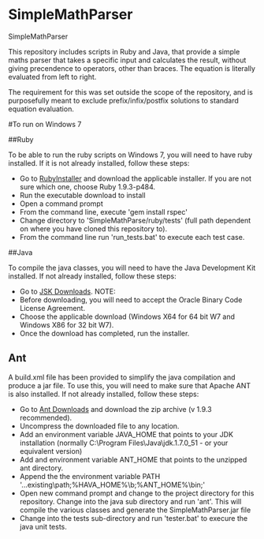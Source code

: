 SimpleMathParser
================

SimpleMathParser

This repository includes scripts in Ruby and Java, that provide a simple maths parser
that takes a specific input and calculates the result, without giving precendence to
operators, other than braces. The equation is literally evaluated from left to right.

The requirement for this was set outside the scope of the repository, and is purposefully
meant to exclude prefix/infix/postfix solutions to standard equation evaluation.

#To run on Windows 7

##Ruby

To be able to run the ruby scripts on Windows 7, you will need to have
ruby installed. If it is not already installed, follow these steps:

* Go to [RubyInstaller](http://rubyinstaller.org/downloads) and download the
applicable installer. If you are not sure which one, choose Ruby
1.9.3-p484.
* Run the executable download to install
* Open a command prompt
* From the command line, execute 'gem install rspec'
* Change directory to 'SimpleMathParse/ruby/tests' (full path dependent
  on where you have cloned this repository to).
* From the command line run 'run_tests.bat' to execute each test case.

##Java

To compile the java classes, you will need to have the Java Development
Kit installed. If not already installed, follow these steps:

* Go to [JSK
Downloads](http://www.oracle.com/technetwork/java/javase/downloads/jdk7-downloads-1880260.html).
NOTE: 
* Before downloading, you will need to accept the Oracle Binary Code
License Agreement.
* Choose the applicable download (Windows X64 for 64
bit W7 and Windows X86 for 32 bit W7).
* Once the download has completed, run the installer.


## Ant

A build.xml file has been provided to simplify the java compilation and
produce a jar file. To use this, you will need to make sure that Apache
ANT is also installed. If not already installed, follow these steps:

* Go to [Ant Downloads](https://ant.apache.orh/bindownload.cgi) and
  download the zip archive (v 1.9.3 recommended).
* Uncompress the downloaded file to any location.
* Add an environment variable JAVA_HOME that points to your JDK
  installation (normally C:\Program Files\Java\jdk.1.7.0_51 - or
your equivalent version)
* Add and environment variable ANT_HOME that points to the unzipped ant directory.
* Append the the environment variable PATH
  '...existing\path;%HAVA_HOME%\b;%ANT_HOME%\bin;'
* Open new command prompt and change to the project directory for this
  repository. Change into the java sub directory and run 'ant'. This
will compile the various classes and generate the SimpleMathParser.jar
file
* Change into the tests sub-directory and run 'tester.bat' to execure
  the java unit tests.


